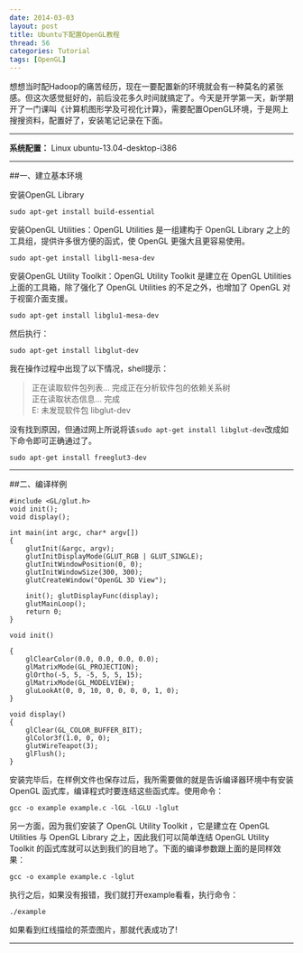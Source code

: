 ```yaml
---
date: 2014-03-03
layout: post
title: Ubuntu下配置OpenGL教程
thread: 56
categories: Tutorial
tags: [OpenGL]
---
```


想想当时配Hadoop的痛苦经历，现在一要配置新的环境就会有一种莫名的紧张感。但这次感觉挺好的，前后没花多久时间就搞定了。今天是开学第一天，新学期开了一门课叫《计算机图形学及可视化计算》，需要配置OpenGL环境，于是网上搜搜资料，配置好了，安装笔记记录在下面。

----

**系统配置：** Linux ubuntu-13.04-desktop-i386

----

##一、建立基本环境

安装OpenGL Library

```
sudo apt-get install build-essential
```

安装OpenGL Utilities：OpenGL Utilities 是一组建构于 OpenGL Library 之上的工具组，提供许多很方便的函式，使 OpenGL 更强大且更容易使用。

```
sudo apt-get install libgl1-mesa-dev
```

安装OpenGL Utility Toolkit：OpenGL Utility Toolkit 是建立在 OpenGL Utilities 上面的工具箱，除了强化了 OpenGL Utilities 的不足之外，也增加了 OpenGL 对于视窗介面支援。

```
sudo apt-get install libglu1-mesa-dev
```

然后执行：

```
sudo apt-get install libglut-dev
```

我在操作过程中出现了以下情况，shell提示：

>正在读取软件包列表... 
>完成正在分析软件包的依赖关系树       
>正在读取状态信息... 完成       
>E: 未发现软件包 libglut-dev

没有找到原因，但通过网上所说将该`sudo apt-get install libglut-dev`改成如下命令即可正确通过了。

```
sudo apt-get install freeglut3-dev
```

----

##二、编译样例

```
#include <GL/glut.h>
void init();
void display();

int main(int argc, char* argv[])
{
    glutInit(&argc, argv);
    glutInitDisplayMode(GLUT_RGB | GLUT_SINGLE);
    glutInitWindowPosition(0, 0);
    glutInitWindowSize(300, 300);
    glutCreateWindow("OpenGL 3D View");

    init(); glutDisplayFunc(display);
    glutMainLoop();
    return 0;
}

void init()

{
    glClearColor(0.0, 0.0, 0.0, 0.0);
    glMatrixMode(GL_PROJECTION);
    glOrtho(-5, 5, -5, 5, 5, 15);
    glMatrixMode(GL_MODELVIEW);
    gluLookAt(0, 0, 10, 0, 0, 0, 0, 1, 0);
}

void display()
{
    glClear(GL_COLOR_BUFFER_BIT);
    glColor3f(1.0, 0, 0);
    glutWireTeapot(3);
    glFlush();
}  
```

安装完毕后，在样例文件也保存过后，我所需要做的就是告诉编译器环境中有安装 OpenGL 函式库，编译程式时要连结这些函式库。使用命令：

```
gcc -o example example.c -lGL -lGLU -lglut
```

另一方面，因为我们安装了 OpenGL Utility Toolkit ，它是建立在 OpenGL Utilities 与 OpenGL Library 之上，因此我们可以简单连结 OpenGL Utility Toolkit 的函式库就可以达到我们的目地了。下面的编译参数跟上面的是同样效果：

```
gcc -o example example.c -lglut
```

执行之后，如果没有报错，我们就打开example看看，执行命令：

```
./example
```

如果看到红线描绘的茶壶图片，那就代表成功了! 

----